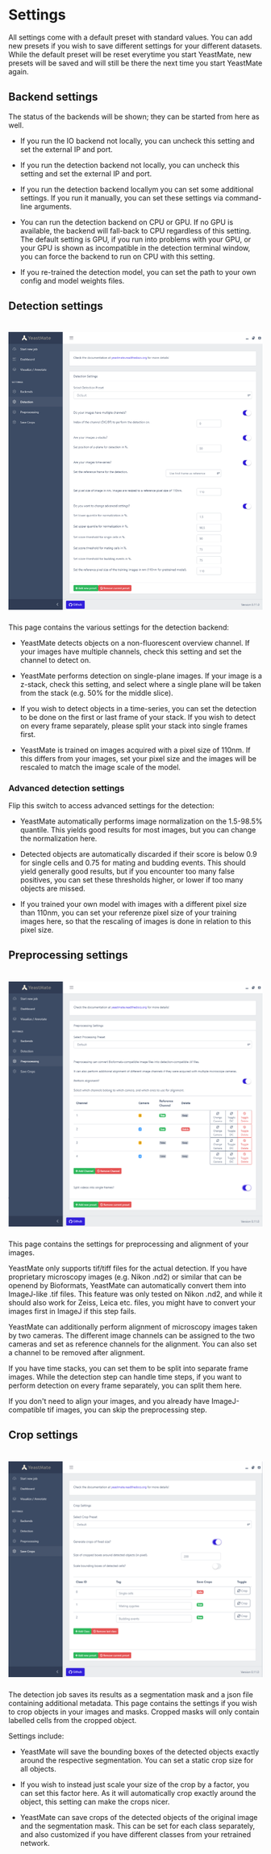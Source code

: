 # Settings

All settings come with a default preset with standard values. You can add new presets if you wish to save different settings for your different datasets. While the default preset will be reset everytime you start YeastMate, new presets will be saved and will still be there the next time you start YeastMate again.

## Backend settings

The status of the backends will be shown; they can be started from here as well.

* If you run the IO backend not locally, you can uncheck this setting and set the external IP and port.

* If you run the detection backend not locally, you can uncheck this setting and set the external IP and port.

* If you run the detection backend locallym you can set some additional settings. If you run it manually, you can set these settings via command-line arguments.

* You can run the detection backend on CPU or GPU. If no GPU is available, the backend will fall-back to CPU regardless of this setting. The default setting is GPU, if you run into problems with your GPU, or your GPU is shown as incompatible in the detection terminal window, you can force the backend to run on CPU with this setting.

* If you re-trained the detection model, you can set the path to your own config and model weights files.

## Detection settings

# ![Screenshot](imgs/detection.png)

This page contains the various settings for the detection backend:

* YeastMate detects objects on a non-fluorescent overview channel. If your images have multiple channels, check this setting and set the channel to detect on.

* YeastMate performs detection on single-plane images. If your image is a z-stack, check this setting, and select where a single plane will be taken from the stack (e.g. 50% for the middle slice).

* If you wish to detect objects in a time-series, you can set the detection to be done on the first or last frame of your stack. If you wish to detect on every frame separately, please split your stack into single frames first.

* YeastMate is trained on images acquired with a pixel size of 110nm. If this differs from your images, set your pixel size and the images will be rescaled to match the image scale of the model.

### Advanced detection settings

Flip this switch to access advanced settings for the detection:

* YeastMate automatically performs image normalization on the 1.5-98.5% quantile. This yields good results for most images, but you can change the normalization here.

* Detected objects are automatically discarded if their score is below 0.9 for single cells and 0.75 for mating and budding events. This should yield generally good results, but if you encounter too many false positives, you can set these thresholds higher, or lower if too many objects are missed.

* If you trained your own model with images with a different pixel size than 110nm, you can set your referenze pixel size of your training images here, so that the rescaling of images is done in relation to this pixel size.

## Preprocessing settings

# ![Screenshot](imgs/preprocessing.png)

This page contains the settings for preprocessing and alignment of your images. 

YeastMate only supports tif/tiff files for the actual detection. If you have proprietary microscopy images (e.g. Nikon .nd2) or similar that can be openend by Bioformats, YeastMate can automatically convert them into ImageJ-like .tif files. This feature was only tested on Nikon .nd2, and while it should also work for Zeiss, Leica etc. files, you might have to convert your images first in ImageJ if this step fails.

YeastMate can additionally perform alignment of microscopy images taken by two cameras. The different image channels can be assigned to the two cameras and set as reference channels for the alignment. You can also set a channel to be removed after alignment.

If you have time stacks, you can set them to be split into separate frame images. While the detection step can handle time steps, if you want to perform detection on every frame separately, you can split them here.

If you don't need to align your images, and you already have ImageJ-compatible tif images, you can skip the preprocessing step. 

## Crop settings

# ![Screenshot](imgs/crop.png)

The detection job saves its results as a segmentation mask and a json file containing additional metadata. This page contains the settings if you wish to crop objects in your images and masks. Cropped masks will only contain labelled cells from the cropped object.

Settings include:

* YeastMate will save the bounding boxes of the detected objects exactly around the respective segmentation. You can set a static crop size for all objects.

* If you wish to instead just scale your size of the crop by a factor, you can set this factor here. As it will automatically crop exactly around the object, this setting can make the crops nicer.

* YeastMate can save crops of the detected objects of the original image and the segmentation mask. This can be set for each class separately, and also customized if you have different classes from your retrained network.
